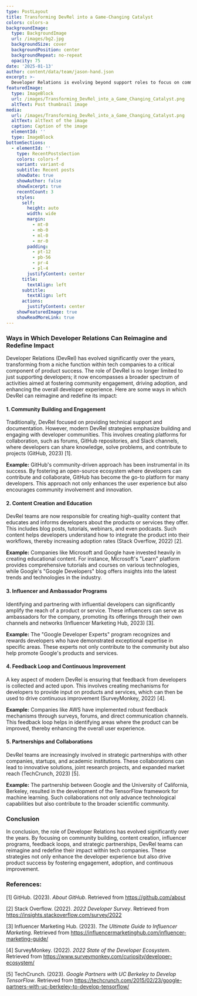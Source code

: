 ```yaml
---
type: PostLayout
title: Transforming DevRel into a Game-Changing Catalyst
colors: colors-a
backgroundImage:
  type: BackgroundImage
  url: /images/bg2.jpg
  backgroundSize: cover
  backgroundPosition: center
  backgroundRepeat: no-repeat
  opacity: 75
date: '2025-01-13'
author: content/data/team/jason-hand.json
excerpt: >-
  Developer Relations is evolving beyond support roles to focus on community building and engagement. By embracing strategies like high-quality content creation and strategic partnerships, DevRel can enhance developer experience and drive innovation in the tech landscape.
featuredImage:
  type: ImageBlock
  url: /images/Transforming_DevRel_into_a_Game_Changing_Catalyst.png
  altText: Post thumbnail image
media:
  url: /images/Transforming_DevRel_into_a_Game_Changing_Catalyst.png
  altText: altText of the image
  caption: Caption of the image
  elementId: ''
  type: ImageBlock
bottomSections:
  - elementId: ''
    type: RecentPostsSection
    colors: colors-f
    variant: variant-d
    subtitle: Recent posts
    showDate: true
    showAuthor: false
    showExcerpt: true
    recentCount: 3
    styles:
      self:
        height: auto
        width: wide
        margin:
          - mt-0
          - mb-0
          - ml-0
          - mr-0
        padding:
          - pt-12
          - pb-56
          - pr-4
          - pl-4
        justifyContent: center
      title:
        textAlign: left
      subtitle:
        textAlign: left
      actions:
        justifyContent: center
    showFeaturedImage: true
    showReadMoreLink: true
---
```

### Ways in Which Developer Relations Can Reimagine and Redefine Impact

Developer Relations (DevRel) has evolved significantly over the years, transforming from a niche function within tech companies to a critical component of product success. The role of DevRel is no longer limited to just supporting developers; it now encompasses a broader spectrum of activities aimed at fostering community engagement, driving adoption, and enhancing the overall developer experience. Here are some ways in which DevRel can reimagine and redefine its impact:

#### 1. **Community Building and Engagement**

Traditionally, DevRel focused on providing technical support and documentation. However, modern DevRel strategies emphasize building and engaging with developer communities. This involves creating platforms for collaboration, such as forums, GitHub repositories, and Slack channels, where developers can share knowledge, solve problems, and contribute to projects (GitHub, 2023) [1].

**Example:** GitHub's community-driven approach has been instrumental in its success. By fostering an open-source ecosystem where developers can contribute and collaborate, GitHub has become the go-to platform for many developers. This approach not only enhances the user experience but also encourages community involvement and innovation.

#### 2. **Content Creation and Education**

DevRel teams are now responsible for creating high-quality content that educates and informs developers about the products or services they offer. This includes blog posts, tutorials, webinars, and even podcasts. Such content helps developers understand how to integrate the product into their workflows, thereby increasing adoption rates (Stack Overflow, 2022) [2].

**Example:** Companies like Microsoft and Google have invested heavily in creating educational content. For instance, Microsoft's "Learn" platform provides comprehensive tutorials and courses on various technologies, while Google's "Google Developers" blog offers insights into the latest trends and technologies in the industry.

#### 3. **Influencer and Ambassador Programs**

Identifying and partnering with influential developers can significantly amplify the reach of a product or service. These influencers can serve as ambassadors for the company, promoting its offerings through their own channels and networks (Influencer Marketing Hub, 2023) [3].

**Example:** The "Google Developer Experts" program recognizes and rewards developers who have demonstrated exceptional expertise in specific areas. These experts not only contribute to the community but also help promote Google's products and services.

#### 4. **Feedback Loop and Continuous Improvement**

A key aspect of modern DevRel is ensuring that feedback from developers is collected and acted upon. This involves creating mechanisms for developers to provide input on products and services, which can then be used to drive continuous improvement (SurveyMonkey, 2022) [4].

**Example:** Companies like AWS have implemented robust feedback mechanisms through surveys, forums, and direct communication channels. This feedback loop helps in identifying areas where the product can be improved, thereby enhancing the overall user experience.

#### 5. **Partnerships and Collaborations**

DevRel teams are increasingly involved in strategic partnerships with other companies, startups, and academic institutions. These collaborations can lead to innovative solutions, joint research projects, and expanded market reach (TechCrunch, 2023) [5].

**Example:** The partnership between Google and the University of California, Berkeley, resulted in the development of the TensorFlow framework for machine learning. Such collaborations not only advance technological capabilities but also contribute to the broader scientific community.

### Conclusion

In conclusion, the role of Developer Relations has evolved significantly over the years. By focusing on community building, content creation, influencer programs, feedback loops, and strategic partnerships, DevRel teams can reimagine and redefine their impact within tech companies. These strategies not only enhance the developer experience but also drive product success by fostering engagement, adoption, and continuous improvement.

### References:
[1] GitHub. (2023). *About GitHub*. Retrieved from <https://github.com/about>

[2] Stack Overflow. (2022). *2022 Developer Survey*. Retrieved from <https://insights.stackoverflow.com/survey/2022>

[3] Influencer Marketing Hub. (2023). *The Ultimate Guide to Influencer Marketing*. Retrieved from <https://influencermarketinghub.com/influencer-marketing-guide/>

[4] SurveyMonkey. (2022). *2022 State of the Developer Ecosystem*. Retrieved from <https://www.surveymonkey.com/curiosity/developer-ecosystem/>

[5] TechCrunch. (2023). *Google Partners with UC Berkeley to Develop TensorFlow*. Retrieved from <https://techcrunch.com/2015/02/23/google-partners-with-uc-berkeley-to-develop-tensorflow/>

